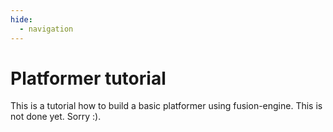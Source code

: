 ```yaml
---
hide:
  - navigation
---
```


# Platformer tutorial
This is a tutorial how to build a basic platformer using fusion-engine. This is not done yet. Sorry :).
